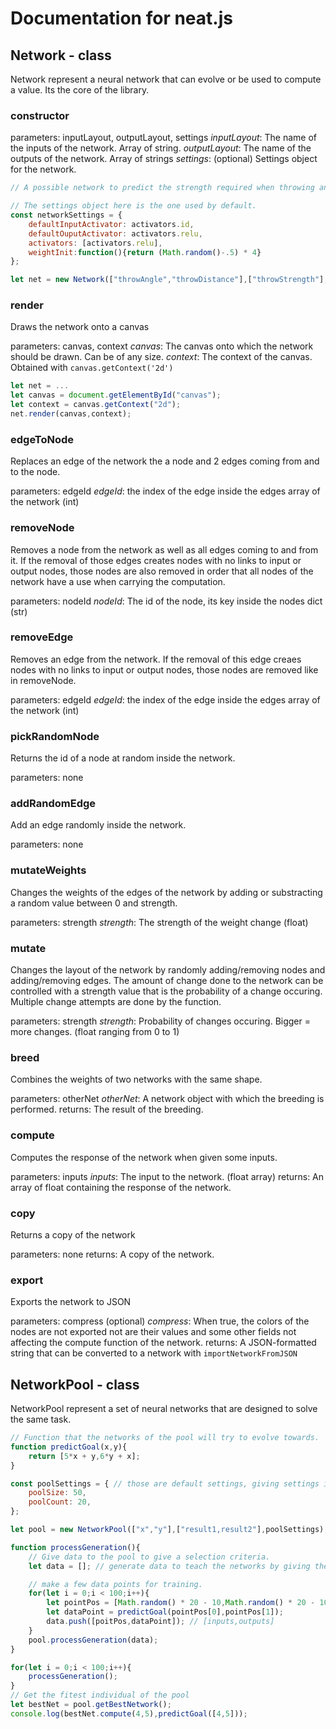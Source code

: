 # Documentation for neat.js

## Network - class

Network represent a neural network that can evolve or be used to compute a value. Its the core of the library.

### constructor

parameters: inputLayout, outputLayout, settings
*inputLayout*: The name of the inputs of the network. Array of string.
*outputLayout*: The name of the outputs of the network. Array of strings
*settings*: (optional) Settings object for the network.

```js
// A possible network to predict the strength required when throwing an object to reach a specific distance.

// The settings object here is the one used by default.
const networkSettings = {
    defaultInputActivator: activators.id,
    defaultOuputActivator: activators.relu,
    activators: [activators.relu],
    weightInit:function(){return (Math.random()-.5) * 4}
};

let net = new Network(["throwAngle","throwDistance"],["throwStrength"],networkSettings);
```

### render
Draws the network onto a canvas

parameters: canvas, context
*canvas*: The canvas onto which the network should be drawn. Can be of any size.
*context*: The context of the canvas. Obtained with `canvas.getContext('2d')`

```js
let net = ...
let canvas = document.getElementById("canvas");
let context = canvas.getContext("2d");
net.render(canvas,context);
```

### edgeToNode 
Replaces an edge of the network the a node and 2 edges coming from and to the node.

parameters: edgeId
*edgeId*: the index of the edge inside the edges array of the network (int)

### removeNode
Removes a node from the network as well as all edges coming to and from it. If the removal of those edges creates nodes with no links to input or output nodes, those nodes are also removed in order that all nodes of the network have a use when carrying the computation.

parameters: nodeId
*nodeId*: The id of the node, its key inside the nodes dict (str)

### removeEdge
Removes an edge from the network. If the removal of this edge creaes nodes with no links to input or output nodes, those nodes are removed like in removeNode.

parameters: edgeId
*edgeId*: the index of the edge inside the edges array of the network (int)

### pickRandomNode
Returns the id of a node at random inside the network.

parameters: none

### addRandomEdge
Add an edge randomly inside the network.

parameters: none

### mutateWeights
Changes the weights of the edges of the network by adding or substracting a random value between 0 and strength.

parameters: strength
*strength*: The strength of the weight change (float)

### mutate
Changes the layout of the network by randomly adding/removing nodes and adding/removing edges. The amount of change done to the network can be controlled with a strength value that is the probability of a change occuring. Multiple change attempts are done by the function.

parameters: strength
*strength*: Probability of changes occuring. Bigger = more changes. (float ranging from  0 to 1)

### breed
Combines the weights of two networks with the same shape.

parameters: otherNet
*otherNet*: A network object with which the breeding is performed.
returns: The result of the breeding.

### compute
Computes the response of the network when given some inputs.

parameters: inputs
*inputs*: The input to the network. (float array)
returns: An array of float containing the response of the network.

### copy
Returns a copy of the network

parameters: none
returns: A copy of the network.

### export
Exports the network to JSON

parameters: compress (optional)
*compress*: When true, the colors of the nodes are not exported not are their values and some other fields not affecting the compute function of the network.
returns: A JSON-formatted string that can be converted to a network with `importNetworkFromJSON`

## NetworkPool - class

NetworkPool represent a set of neural networks that are designed to solve the same task.
```js
// Function that the networks of the pool will try to evolve towards.
function predictGoal(x,y){
	return [5*x + y,6*y + x];
}

const poolSettings = { // those are default settings, giving settings is optional.
    poolSize: 50,
    poolCount: 20, 
};

let pool = new NetworkPool(["x","y"],["result1,result2"],poolSettings);

function processGeneration(){
	// Give data to the pool to give a selection criteria.
	let data = []; // generate data to teach the networks by giving them some examples.

	// make a few data points for training.
	for(let i = 0;i < 100;i++){
		let pointPos = [Math.random() * 20 - 10,Math.random() * 20 - 10];
		let dataPoint = predictGoal(pointPos[0],pointPos[1]);
		data.push([poitPos,dataPoint]); // [inputs,outputs]
	}
	pool.processGeneration(data);
}

for(let i = 0;i < 100;i++){
	processGeneration();
}
// Get the fitest individual of the pool
let bestNet = pool.getBestNetwork();
console.log(bestNet.compute(4,5),predictGoal([4,5]));
```